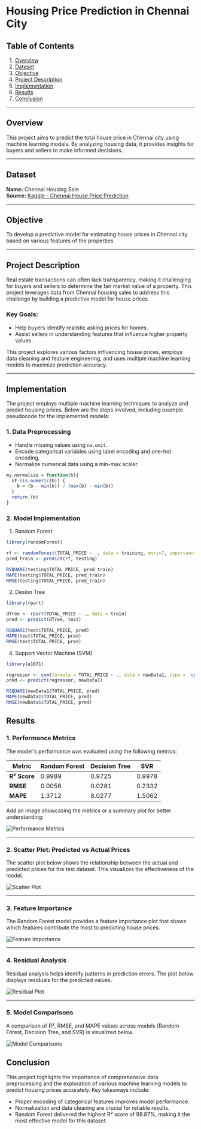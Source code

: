# Housing Price Prediction in Chennai City

## Table of Contents
1. [Overview](#overview)
2. [Dataset](#dataset)
3. [Objective](#objective)
4. [Project Description](#project-description)
5. [Implementation](#implementation)
6. [Results](#Results)
7. [Conclusion](#conclusion)


---

## Overview
This project aims to predict the total house price in Chennai city using machine learning models. By analyzing housing data, it provides insights for buyers and sellers to make informed decisions.

---

## Dataset
**Name:** Chennai Housing Sale  
**Source:** [Kaggle - Chennai House Price Prediction](https://www.kaggle.com/code/kunwarakash/chennai-house-price-prediction)  

---

## Objective
To develop a predictive model for estimating house prices in Chennai city based on various features of the properties.

---

## Project Description
Real estate transactions can often lack transparency, making it challenging for buyers and sellers to determine the fair market value of a property. This project leverages data from Chennai housing sales to address this challenge by building a predictive model for house prices.  
### Key Goals:
- Help buyers identify realistic asking prices for homes.
- Assist sellers in understanding features that influence higher property values.

This project explores various factors influencing house prices, employs data cleaning and feature engineering, and uses multiple machine learning models to maximize prediction accuracy.

---

## Implementation
The project employs multiple machine learning techniques to analyze and predict housing prices. Below are the steps involved, including example pseudocode for the implemented models:

### 1. **Data Preprocessing**
- Handle missing values using `na.omit`.
- Encode categorical variables using label encoding and one-hot encoding.
- Normalize numerical data using a min-max scaler.

```r
my.normalize = function(b){
  if (is.numeric(b)) {
    b = (b - min(b)) / (max(b) - min(b))
  }
  return (b)
}

```
### 2. **Model Implementation**
1)  Random Forest
```r
library(randomForest)

rf <- randomForest(TOTAL_PRICE ~ ., data = training, mtry=7, importance=TRUE, ntree=501)
pred_train <- predict(rf, testing)

RSQUARE(testing$TOTAL_PRICE, pred_train)
MAPE(testing$TOTAL_PRICE, pred_train)
RMSE(testing$TOTAL_PRICE, pred_train)

```
2) Desion Tree
```r
library(rpart)

dTree <- rpart(TOTAL_PRICE ~ ., data = train)
pred <- predict(dTree, test)

RSQUARE(test$TOTAL_PRICE, pred)
MAPE(test$TOTAL_PRICE, pred)
RMSE(test$TOTAL_PRICE, pred)

```
4) Support Vector Machine (SVM)
```r
library(e1071)

regressor <- svm(formula = TOTAL_PRICE ~ ., data = newData1, type = 'eps-regression', kernel = 'radial')
pred <- predict(regressor, newData1)

RSQUARE(newData1$TOTAL_PRICE, pred)
MAPE(newData1$TOTAL_PRICE, pred)
RMSE(newData1$TOTAL_PRICE, pred)

```
## Results

### 1. Performance Metrics
The model's performance was evaluated using the following metrics:

| Metric           | Random Forest |Decision Tree  |  SVR    |
|------------------|---------------|---------------|---------|
| **R² Score**     | 0.9989        | 0.9725        | 0.9978  |
| **RMSE**         | 0.0056        | 0.0281        | 0.2332  |
| **MAPE**         | 1.3712        | 8.0277        | 1.5062  |

Add an image showcasing the metrics or a summary plot for better understanding:

![Performance Metrics](path/to/metrics_image.png)

---

### 2. Scatter Plot: Predicted vs Actual Prices
The scatter plot below shows the relationship between the actual and predicted prices for the test dataset. This visualizes the effectiveness of the model.

![Scatter Plot](path/to/scatter_plot.png)

---

### 3. Feature Importance
The Random Forest model provides a feature importance plot that shows which features contribute the most to predicting house prices.

![Feature Importance](path/to/feature_importance.png)

---

### 4. Residual Analysis
Residual analysis helps identify patterns in prediction errors. The plot below displays residuals for the predicted values.

![Residual Plot](path/to/residual_plot.png)

---

### 5. Model Comparisons
A comparison of R², RMSE, and MAPE values across models (Random Forest, Decision Tree, and SVR) is visualized below.

![Model Comparisons](path/to/model_comparison_plot.png)

## Conclusion
This project highlights the importance of comprehensive data preprocessing and the exploration of various machine learning models to predict housing prices accurately. Key takeaways include:
  -  Proper encoding of categorical features improves model performance.
  -  Normalization and data cleaning are crucial for reliable results.
  -  Random Forest delivered the highest R² score of 99.87%, making it the most effective model for this dataset.

